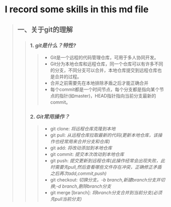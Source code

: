 # I record some skills in this md file

>## 一、关于git的理解
>
>>### 1. *git是什么？特性?*
>>
>>>- Git是一个远程的代码管理仓库，可用于多人协同开发。
>>>- Git分为本地仓库和远程仓库，同一个仓库可以有许多不同的分支，不同分支可以合并，本地仓库提交到远程仓库也是合并的过程。
>>>- 合并之前需要先在本地排除矛盾之后才能正确合并
>>>- 每个commit都是一个时间节点，每个分支都是指向某个节点的指针(如master)，HEAD指针指向当前分支最新的commit。
>>
>>### 2. *Git常用操作？*
>>
>>>- git clone: *将远程仓库克隆到本地*
>>>- git pull: *从远程仓库拉取最新的代码(更新本地仓库，该操作也经常用来合并分支和仓库)*
>>>- git add: *将改动添加到本地仓库*
>>>- git commit: *提交本次改动到本地仓库*
>>>- git push: *提交更新到远程仓库(此操作经常会出现失败，此时需要先pull,然后查看哪些文件存在冲突，正确修正矛盾之后再次add,commit,push)*
>>>- git checkout: *切换分支。-b branch,新建branch分支并切换;-d branch,删除branch分支*
>>>- git merge [branch]: *将branch分支合并到当前分支(必须先pull当前分支)*
>>
>

